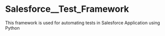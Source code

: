 # Salesforce__Test_Framework
This framework is used for automating tests in Salesforce Application using Python
